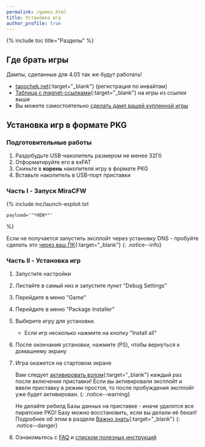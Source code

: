 ```yaml
---
permalink: /games.html
title: Установка игр
author_profile: true
---
```

{% include toc title="Разделы" %}

## Где брать игры

Дампы, сделанные для 4.05 так же будут работать!

+ [tapochek.net](https://tapochek.net/viewforum.php?f=910){:target="_blank"} (регистрация по инвайтам)
+ [Таблица с magnet-ссылками](https://docs.google.com/spreadsheets/d/1vxlwU8bPnaZuWQ9u3RHPXhX-jSkges71uSg3ON3r9I8/edit?usp=sharing){:target="_blank"} на игры из ссылки выше
+ Вы можете самостоятельно [сделать дамп вашей купленной игры](game-dumps)
	
## Установка игр в формате PKG

### Подготовительные работы

1. Раздобудьте USB-накопитель размером не менее 32Гб 
1. Отформатируйте его в exFAT 
1. Скиньте в **корень** накопителя игру в формате PKG
1. Вставьте накопитель в USB-порт приставки


### Часть I - Запуск MiraCFW

{% include inc/launch-exploit.txt 

	payload='"*HEN*"'

%}

Если не получается запустить эксплойт через установку DNS - пробуйте сделать это [через ваш ПК](payloads){:target="_blank"}
{: .notice--info}
	
### Часть II - Установка игр

1. Запустите настройки
1. Листайте в самый низ и запустите пункт "Debug Settings"
1. Перейдите в меню "Game"
1. Перейдите в меню "Package Installer"
1. Выберите игру для установки. 
	* Если игр несколько нажмите на кнопку "Install all"
1. После окончания установки, нажмите (PS), чтобы вернуться к домашнему экрану
1. Игра окажется на стартовом экране

	Вам следует [активировать взлом](start-hen#%D0%A7%D0%B0%D1%81%D1%82%D1%8C-iii---%D0%97%D0%B0%D0%BF%D1%83%D1%81%D0%BA-%D1%8D%D0%BA%D1%81%D0%BF%D0%BB%D0%BE%D0%B9%D1%82%D0%B0){:target="_blank"} каждый раз после включения приставки! Если вы активировали эксплойт и ввели приставку в режим простоя, то после пробуждения эксплойт уже будет активирован. 
	{: .notice--warning}

	Не делайте ребилд Базы данных на приставке - иначе удалятся все пиратские PKG! Базу можно восстановить, если вы делали её бекап! Подробнее об этом в разделе [Важно знать](info){:target="_blank"}
	{: .notice--danger}

1. Ознакомьтесь с [FAQ](faq) и [списком полезных инструкций](addons)